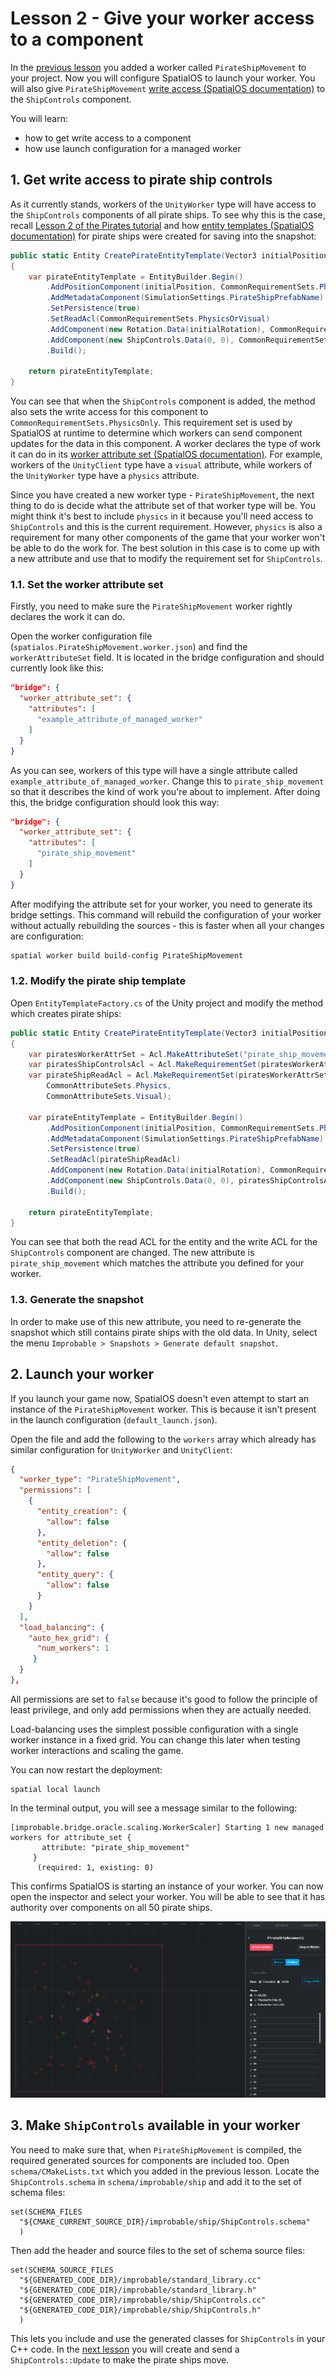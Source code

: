 # Lesson 2 - Give your worker access to a component

In the [previous lesson](../../tutorials/cpp-worker-tutorial/add-cpp-worker.md) you added a worker called `PirateShipMovement` to your project. Now you
will configure SpatialOS to launch your worker. You will also give
`PirateShipMovement` [write access (SpatialOS documentation)](https://docs.improbable.io/reference/13.0/shared/glossary#read-and-write-access-authority) to the `ShipControls`
component.

You will learn:

- how to get write access to a component
- how use launch configuration for a managed worker

## 1. Get write access to pirate ship controls

As it currently stands, workers of the `UnityWorker` type will have access to
the `ShipControls` components of all pirate ships. To see why this is the case,
recall [Lesson 2 of the Pirates tutorial](../../tutorials/pirates/lesson2.md) and how
[entity templates (SpatialOS documentation)](https://docs.improbable.io/reference/13.0/shared/glossary#entity-template) for
pirate ships were created for saving into the snapshot:

```csharp
public static Entity CreatePirateEntityTemplate(Vector3 initialPosition, uint initialRotation)
{
    var pirateEntityTemplate = EntityBuilder.Begin()
        .AddPositionComponent(initialPosition, CommonRequirementSets.PhysicsOnly)
        .AddMetadataComponent(SimulationSettings.PirateShipPrefabName)
        .SetPersistence(true)
        .SetReadAcl(CommonRequirementSets.PhysicsOrVisual)
        .AddComponent(new Rotation.Data(initialRotation), CommonRequirementSets.PhysicsOnly)
        .AddComponent(new ShipControls.Data(0, 0), CommonRequirementSets.PhysicsOnly)
        .Build();

    return pirateEntityTemplate;
}
```

You can see that when the `ShipControls` component is added, the method also sets
the write access for this component to `CommonRequirementSets.PhysicsOnly`. This
requirement set is used by SpatialOS at runtime to determine which workers can
send component updates for the data in this component. A worker declares the
type of work it can do in its [worker attribute set (SpatialOS documentation)](https://docs.improbable.io/reference/13.0/shared/glossary#worker-attribute).
For example, workers of the `UnityClient` type have a `visual` attribute, while
workers of the `UnityWorker` type have a `physics` attribute.

Since you have created a new worker type - `PirateShipMovement`, the next thing
to do is decide what the attribute set of that worker type will be. You might
think it's best to include `physics` in it because you'll need access to `ShipControls`
and this is the current requirement. However, `physics` is also a requirement for
many other components of the game that your worker won't be able to do the work for.
The best solution in this case is to come up with a new attribute and use that to
modify the requirement set for `ShipControls`.

### 1.1. Set the worker attribute set

Firstly, you need to make sure the `PirateShipMovement` worker rightly declares the work it can do.

Open the worker configuration file (`spatialos.PirateShipMovement.worker.json`) and
find the `workerAttributeSet` field. It is located in the bridge configuration
and should currently look like this:

```json
"bridge": {
  "worker_attribute_set": {
    "attributes": [
      "example_attribute_of_managed_worker"
    ]
  }
}
```

As you can see, workers of this type will have a single attribute called
`example_attribute_of_managed_worker`. Change this to `pirate_ship_movement` so that
it describes the kind of work you're about to implement. After doing this, the bridge
configuration should look this way:

```json
"bridge": {
  "worker_attribute_set": {
    "attributes": [
      "pirate_ship_movement"
    ]
  }
}
```

After modifying the attribute set for your worker, you need to generate its
bridge settings. This command will rebuild the configuration of your worker
without actually rebuilding the sources - this is faster when all your changes
are configuration:

```sh
spatial worker build build-config PirateShipMovement
```

### 1.2. Modify the pirate ship template

Open `EntityTemplateFactory.cs` of the Unity project and modify the method which creates pirate ships:

```csharp
public static Entity CreatePirateEntityTemplate(Vector3 initialPosition, uint initialRotation)
{
    var piratesWorkerAttrSet = Acl.MakeAttributeSet("pirate_ship_movement");
    var piratesShipControlsAcl = Acl.MakeRequirementSet(piratesWorkerAttrSet);
    var pirateShipReadAcl = Acl.MakeRequirementSet(piratesWorkerAttrSet,
        CommonAttributeSets.Physics,
        CommonAttributeSets.Visual);

    var pirateEntityTemplate = EntityBuilder.Begin()
        .AddPositionComponent(initialPosition, CommonRequirementSets.PhysicsOnly)
        .AddMetadataComponent(SimulationSettings.PirateShipPrefabName)
        .SetPersistence(true)
        .SetReadAcl(pirateShipReadAcl)
        .AddComponent(new Rotation.Data(initialRotation), CommonRequirementSets.PhysicsOnly)
        .AddComponent(new ShipControls.Data(0, 0), piratesShipControlsAcl)
        .Build();

    return pirateEntityTemplate;
}
```

You can see that both the read ACL for the entity and the write ACL for the
`ShipControls` component are changed. The new attribute is
`pirate_ship_movement` which matches the attribute you defined for your worker.

### 1.3. Generate the snapshot

In order to make use of this new attribute, you need to re-generate the
snapshot which still contains pirate ships with the old data. In Unity, select
the menu `Improbable > Snapshots > Generate default snapshot`.

## 2. Launch your worker

If you launch your game now, SpatialOS doesn't even attempt to start an instance of the
`PirateShipMovement` worker. This is because it isn't present in the launch configuration
(`default_launch.json`).

Open the file and add the following to the `workers` array which already has similar
configuration for `UnityWorker` and `UnityClient`:

```json
{
  "worker_type": "PirateShipMovement",
  "permissions": [
    {
      "entity_creation": {
        "allow": false
      },
      "entity_deletion": {
        "allow": false
      },
      "entity_query": {
        "allow": false
      }
    }
  ],
  "load_balancing": {
    "auto_hex_grid": {
      "num_workers": 1
     }
  }
},
```

All permissions are set to `false` because it's good to follow the principle of
least privilege, and only add permissions when they are actually needed.

Load-balancing uses the simplest possible configuration with a single worker
instance in a fixed grid. You can change this later when testing worker
interactions and scaling the game.

You can now restart the deployment:

```
spatial local launch
```

In the terminal output, you will see a message similar to the following:

```
[improbable.bridge.oracle.scaling.WorkerScaler] Starting 1 new managed workers for attribute_set {
       attribute: "pirate_ship_movement"
     }
      (required: 1, existing: 0)
```

This confirms SpatialOS is starting an instance of your worker. You can now open
the inspector and select your worker. You will be able to see that it has authority
over components on all 50 pirate ships.

![Worker in inspector](../../assets/cpp-worker-tutorial/worker-in-inspector.png)

## 3. Make `ShipControls` available in your worker

You need to make sure that, when `PirateShipMovement` is compiled, the required
generated sources for components are included too. Open `schema/CMakeLists.txt`
which you added in the previous lesson. Locate the `ShipControls.schema` in
`schema/improbable/ship` and add it to the set of schema files:

```
set(SCHEMA_FILES
  "${CMAKE_CURRENT_SOURCE_DIR}/improbable/ship/ShipControls.schema"
  )
```

Then add the header and source files to the set of schema source files:

```
set(SCHEMA_SOURCE_FILES
  "${GENERATED_CODE_DIR}/improbable/standard_library.cc"
  "${GENERATED_CODE_DIR}/improbable/standard_library.h"
  "${GENERATED_CODE_DIR}/improbable/ship/ShipControls.cc"
  "${GENERATED_CODE_DIR}/improbable/ship/ShipControls.h"
  )
```

This lets you include and use the generated classes for `ShipControls` in your
C++ code. In the [next lesson](../../tutorials/cpp-worker-tutorial/move-pirate-ships.md)
you will create and send a `ShipControls::Update` to make the
pirate ships move.

